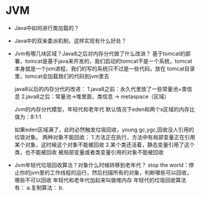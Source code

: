 # JVM
- Java中如何进行类加载的？
- Java中的双亲委派机制，这样实现有什么好处？

- Jvm有哪几块区域？Java8之后对内存分代做了什么改进？
  基于tomcat的部署，tomcat是基于java来开发的，我们启动的tomcat不是一个系统，tomcat本身就是一个jvm进程，我们的写的系统只不过是一些代码，放在
  tomcat目录里，tomcat会加载我们的代码到jvm里去

  java8以后的内存分代的改进：
  1.java8之前：永久代里放了一些常量池+类信息
  2.java8之后：常量池->堆里面，类信息 -> metaspace（区域）

  Jvm的内存分代模型，年轻代和老年代
  默认情况下eden和两个s区域的内存比值为：8:1:1

  如果eden区域满了，此时必然触发垃圾回收，young gc,ygc,回收没人引用的垃圾对象。
  两种对象不能回收：
  1.方法正在执行，方法中有局部变量正在引用某个对象，这时候这个对象不能被回收
  2.某个类还活着，静态变量引用了这个类，也不能被回收
  被局部变量或者类变量引用的对象不能被回收

- Jvm年轻代垃圾回收算法？对象什么时候转移到老年代？
  stop the world：停止你的jvm里的工作线程的运行，然后扫描所有的对象，判断哪些可以回收，哪些不可以回收
  年轻代和老年代加起来叫做堆内存
  年轻代的垃圾回收算法有：
  a.复制算法：
  b.

